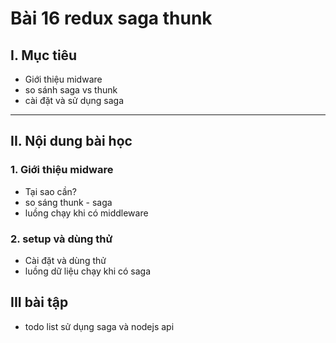 # Bài 16 redux saga thunk

## I. Mục tiêu
 *  Giới thiệu midware 
 *  so sánh saga vs thunk
 * cài đặt và sử dụng saga
------
## II. Nội dung bài học 
### 1. Giới thiệu midware
- Tại sao cần?
- so sáng thunk - saga
- luồng chạy khi có middleware

### 2. setup và dùng thử
- Cài đặt và dùng thử
- luồng dữ liệu chạy khi có saga

## III bài tập 
- todo list sử dụng saga và nodejs api

